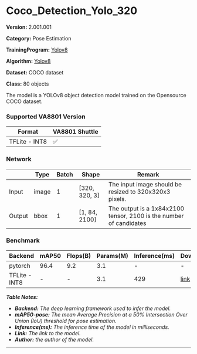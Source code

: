 # Coco_Detection_Yolo_320

**Version:** 2.001.001

**Category:** Pose Estimation

**TrainingProgram:** [Yolov8](https://github.com/ultralytics/ultralytics/tree/main) 

**Algorithm:** [Yolov8](https://github.com/ultralytics/ultralytics/tree/main)

**Dataset:** COCO dataset

**Class:** 80 objects

The model is a YOLOv8 object detection model trained on the Opensource COCO dataset.

### Supported VA8801 Version

| Format | VA8801 Shuttle  |
| --- | --- |
| TFLite - INT8 | ✅ |

### Network

|  | Type | Batch | Shape | Remark |
| --- | --- | --- | --- | --- |
| Input | image | 1 | [320, 320, 3] | The input image should be resized to 320x320x3 pixels. |
| Output | bbox | 1 | [1, 84, 2100] | The output is a 1x84x2100 tensor, 2100 is the number of candidates |

### Benchmark

| Backend | mAP50 | Flops(B) | Params(M) | Inference(ms) | Download | Author |
| --- | --- | --- | --- | --- | --- | --- |
| pytorch | 96.4 | 9.2 | 3.1 | - | - | ultralytics |
| TFLite - INT8 | - | - | 3.1 | 429 | [link](./yolov8n_2_001_001.tflite) | ultralytics |

***Table Notes:***

- ***Backend:** The deep learning framework used to infer the model.*
- ***mAP50-pose:** The mean Average Precision at a 50% Intersection Over Union (IoU) threshold for pose estimation.*
- ***Inference(ms):** The inference time of the model in milliseconds.*
- ***Link:** The link to the model.*
- ***Author:** the author of the model.*

---

